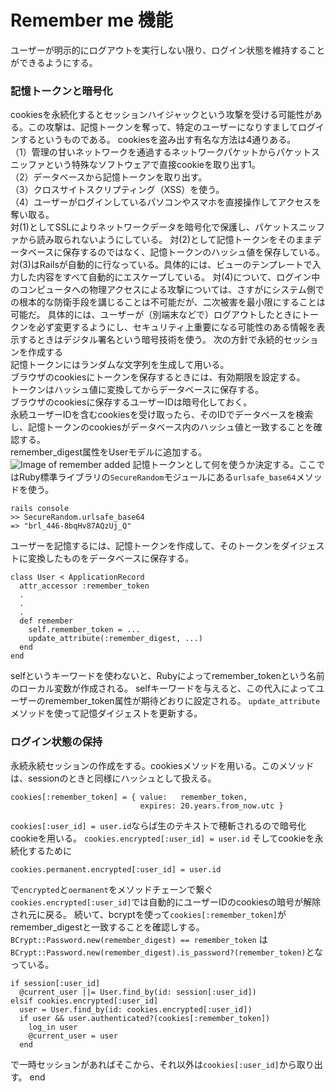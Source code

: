 # Remember me 機能
ユーザーが明示的にログアウトを実行しない限り、ログイン状態を維持することができるようにする。

### 記憶トークンと暗号化
cookiesを永続化するとセッションハイジャックという攻撃を受ける可能性がある。この攻撃は、記憶トークンを奪って、特定のユーザーになりすましてログインするというものである。
cookiesを盗み出す有名な方法は4通りある。<br>
（1）管理の甘いネットワークを通過するネットワークパケットからパケットスニッファという特殊なソフトウェアで直接cookieを取り出す1。<br>
（2）データベースから記憶トークンを取り出す。<br>
（3）クロスサイトスクリプティング（XSS）を使う。<br>
（4）ユーザーがログインしているパソコンやスマホを直接操作してアクセスを奪い取る。<br>
対(1)としてSSLによりネットワークデータを暗号化で保護し、パケットスニッファから読み取られないようにしている。
対(2)として記憶トークンをそのままデータベースに保存するのではなく、記憶トークンのハッシュ値を保存している。
対(3)はRailsが自動的に行なっている。具体的には、ビューのテンプレートで入力した内容をすべて自動的にエスケープしている。
対(4)について、ログイン中のコンピュータへの物理アクセスによる攻撃については、さすがにシステム側での根本的な防衛手段を講じることは不可能だが、二次被害を最小限にすることは可能だ。
具体的には、ユーザーが（別端末などで）ログアウトしたときにトークンを必ず変更するようにし、セキュリティ上重要になる可能性のある情報を表示するときはデジタル署名という暗号技術を使う。
次の方針で永続的セッションを作成する<br>
記憶トークンにはランダムな文字列を生成して用いる。<br>
ブラウザのcookiesにトークンを保存するときには、有効期限を設定する。<br>
トークンはハッシュ値に変換してからデータベースに保存する。<br>
ブラウザのcookiesに保存するユーザーIDは暗号化しておく。<br>
永続ユーザーIDを含むcookiesを受け取ったら、そのIDでデータベースを検索し、記憶トークンのcookiesがデータベース内のハッシュ値と一致することを確認する。<br>
remember_digest属性をUserモデルに追加する。<br>
![Image of remember added](https://railstutorial.jp/chapters/6.0/images/figures/user_model_remember_digest.png)
記憶トークンとして何を使うか決定する。ここではRuby標準ライブラリの```SecureRandom```モジュールにある```urlsafe_base64```メソッドを使う。
```
rails console
>> SecureRandom.urlsafe_base64
=> "brl_446-8bqHv87AQzUj_Q"
```
ユーザーを記憶するには、記憶トークンを作成して、そのトークンをダイジェストに変換したものをデータベースに保存する。
```
class User < ApplicationRecord
  attr_accessor :remember_token
  .
  .
  .
  def remember
    self.remember_token = ...
    update_attribute(:remember_digest, ...)
  end
end
```
selfというキーワードを使わないと、Rubyによってremember_tokenという名前のローカル変数が作成される。
selfキーワードを与えると、この代入によってユーザーのremember_token属性が期待どおりに設定される。
```update_attribute```メソッドを使って記憶ダイジェストを更新する。

### ログイン状態の保持
永続永続セッションの作成をする。cookiesメソッドを用いる。このメソッドは、sessionのときと同様にハッシュとして扱える。
```
cookies[:remember_token] = { value:   remember_token,
                             expires: 20.years.from_now.utc }
```
```cookies[:user_id] = user.id```ならば生のテキストで穂斬されるので暗号化cookieを用いる。
```cookies.encrypted[:user_id] = user.id```
そしてcookieを永続化するために
```
cookies.permanent.encrypted[:user_id] = user.id
```
で```encrypted```と```oermanent```をメソッドチェーンで繋ぐ<br>
```cookies.encrypted[:user_id]```では自動的にユーザーIDのcookiesの暗号が解除され元に戻る。
続いて、bcryptを使って```cookies[:remember_token]```がremember_digestと一致することを確認しする。
```BCrypt::Password.new(remember_digest) == remember_token```
は```BCrypt::Password.new(remember_digest).is_password?(remember_token)```となっている。
```
if session[:user_id]
  @current_user ||= User.find_by(id: session[:user_id])
elsif cookies.encrypted[:user_id]
  user = User.find_by(id: cookies.encrypted[:user_id])
  if user && user.authenticated?(cookies[:remember_token])
    log_in user
    @current_user = user
  end
  ```
  で一時セッションがあればそこから、それ以外は```cookies[:user_id]```から取り出す。
end
